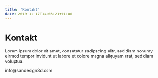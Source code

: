 ```yaml
---
title: 'Kontakt'
date: 2019-11-17T14:08:21+01:00
---
```


# Kontakt

Lorem ipsum dolor sit amet, consetetur sadipscing elitr, sed diam nonumy
eirmod tempor invidunt ut labore et dolore magna aliquyam erat, sed diam
voluptua.

<p class="hover:text-gray-500">info@sandesign3d.com</p>
